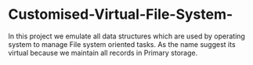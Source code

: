 # Customised-Virtual-File-System-
In this project we emulate all data structures which are used by operating system to manage File system oriented tasks. As the name suggest its virtual because we maintain all records in Primary storage.
